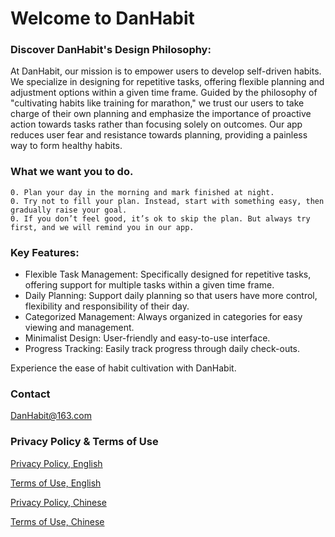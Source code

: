 # Welcome to DanHabit

### Discover DanHabit's Design Philosophy:

At DanHabit, our mission is to empower users to develop self-driven habits. We specialize in designing for repetitive tasks, offering flexible planning and adjustment options within a given time frame. Guided by the philosophy of "cultivating habits like training for marathon," we trust our users to take charge of their own planning and emphasize the importance of proactive action towards tasks rather than focusing solely on outcomes. Our app reduces user fear and resistance towards planning, providing a painless way to form healthy habits. 


### What we want you to do. 

    0. Plan your day in the morning and mark finished at night.
    0. Try not to fill your plan. Instead, start with something easy, then gradually raise your goal.
    0. If you don’t feel good, it’s ok to skip the plan. But always try first, and we will remind you in our app.


### Key Features:

- Flexible Task Management: Specifically designed for repetitive tasks, offering support for multiple tasks within a given time frame.
- Daily Planning: Support daily planning so that users have more control, flexibility and responsibility of their day.
- Categorized Management: Always organized in categories for easy viewing and management.
- Minimalist Design: User-friendly and easy-to-use interface.
- Progress Tracking: Easily track progress through daily check-outs.


Experience the ease of habit cultivation with DanHabit.



### Contact

DanHabit@163.com

### Privacy Policy & Terms of Use

[Privacy Policy, English]()

[Terms of Use, English]()

[Privacy Policy, Chinese]()

[Terms of Use, Chinese]()
